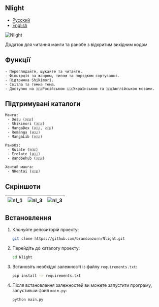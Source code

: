 ## Nlight
- [Русский](README_ru.md)
- [English](README_en.md)

![Nlight](https://github.com/brandonzorn/Nlight/assets/68778953/2e2d3ed8-eef6-4b44-a824-7d38c7a78ea9)


Додаток для читання манги та ранобе з відкритим вихідним кодом

## Функції

    - Переглядайте, шукайте та читайте.
    - Фільтрція за жанром, типом та порядком сортування.
    - Підтримка Shikimori.
    - Світла та темна тема.
    - Доступно на 🇷🇺Російською 🇺🇦Українською та 🇬🇧Англійською мовами.

## Підтримувані каталоги

    Манга:
     - Desu (🇷🇺)
     - Shikimori (🇷🇺)
     - MangaDex (🇷🇺, 🇬🇧)
     - Remanga (🇷🇺)
     - MangaLib (🇷🇺)

    Ранобэ:
     - Rulate (🇷🇺)
     - Erolate (🇷🇺)
     - Ranobehub (🇷🇺)

    Хентай манга:
     - NHentai (🇬🇧)

## Скріншоти


| ![nl_1](https://github.com/brandonzorn/Nlight/assets/68778953/f714165d-5df6-4b38-89a6-02d940172469) | ![nl_3](https://github.com/brandonzorn/Nlight/assets/68778953/1da43e9a-52af-402d-8f30-189f31a31ba2) | ![nl_3](https://github.com/brandonzorn/Nlight/assets/68778953/168f00a3-4174-41ba-8773-4548ef7ced9b) |
|-----------------------------------------|-----------------------------------------|-----------------------------------------|

## Встановлення

1. Клонуйте репозиторій проекту:
    ```bash
    git clone https://github.com/brandonzorn/Nlight.git
    ```

2. Перейдіть до каталогу проекту:
    ```bash
    cd Nlight
    ```

3. Встановіть необхідні залежності із файлу `requirements.txt`:
    ```bash
    pip install -r requirements.txt
    ```

4. Після встановлення залежностей ви можете запустити програму, запустивши файл `main.py`:
    ```bash
    python main.py
    ```
